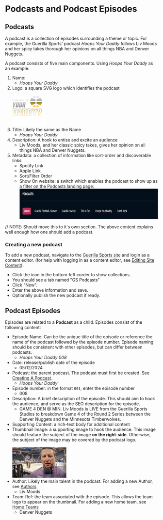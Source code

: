 # Podcasts and Podcast Episodes

## Podcasts

A podcast is a collection of episodes surrounding a theme or topic.
For example, the Guerilla Sports' podcast *Hoops Your Daddy*
follows Liv Moods and her spicy takes thorough
her opinions on all things NBA and Denver Nuggets.

A podcast consists of five main components. Using *Hoops Your Daddy* as an example:

1. Name:
    - *Hoops Your Daddy*
2. Logo: a square SVG logo which identifies the podcast
<br/> <br/><img src="./hoops_your_daddy_logo.svg" height="100px" alt="Hoops your daddy logo" />
3. Title: Likely the same as the Name
    - *Hoops Your Daddy*
4. Description: A hook to entise and excite an audience
    - Liv Moods, and her classic spicy takes,
    gives her opinion on all things NBA and Denver Nuggets.
5. Metadata: a collection of information like sort-order and discoverable links
    - Spotify Link
    - Apple Link
    - Sort/Filter Order
    - Show On website: a switch which enables the
    podcast to show up as a filter on the Podcasts landing page:
<br/><img src="./podcast-filters.png" height="100px" alt="Podcast filter on landing page."/>

// NOTE: Should move this to it's own section. The above content explains well enough how one should add a podcast.

### <h3 id="creating-a-podcast">Creating a new podcast</h3>

To add a new podcast, navigate to the [Guerilla Sports site](www.guerillasports.net?edit) and login as a content editor.
(for help with logging in as a content editor, see [Editing Site Content]()).

- Click the icon in the bottom-left corder to show collections.
- You should see a tab named "GS Podcasts"
- Click "New".
- Enter the above information and save.
- Optionally publish the new podcast if ready.

## Podcast Episodes

Episodes are related to a **Podcast** as a child.
Episodes consist of the following content:

- Episode Name: Can be the unique title of the episode
or reference the name of the podcast followed by the episode number.
Episode naming should be consistent with other episodes,
but can differ between podcasts.
  - *Hoops Your Daddy 008*
- Date: release/publish date of the episode
  - 05/12/2024
- Podcast: the parent podcast. The podcast must first be created. See [Creating A Podcast](#creating-a-podcast).
  - *Hoops Your Daddy*
- Episode number: in the format `001`, enter the episode number
  - 008
- Description: A brief description of the episode.
This should aim to hook the audience, and serve as the
SEO description for the episode.
  - GAME 4 DEN @ MIN.
  Liv Moods is LIVE from the Guerilla Sports Studios to
  breakdown Game 4 of the Round 2 Series between the
  Denver Nuggets and the Minnesota Timberwolves.
- Supporting Content: a rich-text body for additional content
- Thumbnail Image: a supporting image to hook the audience.
This image should feature the subject of the image **on the right-side**.
Otherwise, the subject of the image may be covered by the podcast logo.
<br/><br/><img src="./hoops_your_daddy_ep008_thumbnail.jpg" height="100px"/>
- Author: Likely the main talent in the podcast.
For adding a new Author, see [Authors]()
  - Liv Moods
- Team-Ref: the team associated with the episode.
This allows the team logo to appear on the thumbnail.
For adding a new home team, see [Home Teams]()
  - Denver Nuggets
